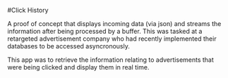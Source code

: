 #Click History

A proof of concept that displays incoming data (via json) and streams the information after being processed by a buffer. This was tasked at a retargeted advertisement company who had recently implemented their databases to be accessed asyncronously. 

This app was to retrieve the information relating to advertisements that were being clicked and display them in real time.
